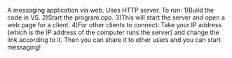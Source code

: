 A messaging application via web. Uses HTTP server. To run:
1)Build the code in VS.
2)Start the program.cpp. 
3)This will start the server and open a web page for a client. 
4)For other clients to connect: Take your IP address (which is the IP address of the computer runs the server) and change the link according to it. Then you can share it to other users and you can start messaging!
